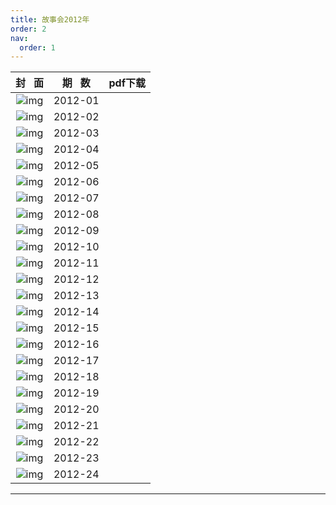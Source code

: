 ```yaml
---
title: 故事会2012年
order: 2
nav:
  order: 1
---
```

|                          封   面                          | 期   数 | pdf下载 |
| :---------------------------------------------------------: | :-------: | :-----: |
| ![img](../../../public/images/gushihui/gsh2012/gsh201201.jpg) |  2012-01  |        |
| ![img](../../../public/images/gushihui/gsh2012/gsh201202.jpg) |  2012-02  |        |
| ![img](../../../public/images/gushihui/gsh2012/gsh201203.jpg) |  2012-03  |        |
| ![img](../../../public/images/gushihui/gsh2012/gsh201204.jpg) |  2012-04  |        |
| ![img](../../../public/images/gushihui/gsh2012/gsh201205.jpg) |  2012-05  |        |
| ![img](../../../public/images/gushihui/gsh2012/gsh201206.jpg) |  2012-06  |        |
| ![img](../../../public/images/gushihui/gsh2012/gsh201207.jpg) |  2012-07  |        |
| ![img](../../../public/images/gushihui/gsh2012/gsh201208.jpg) |  2012-08  |        |
| ![img](../../../public/images/gushihui/gsh2012/gsh201209.jpg) |  2012-09  |        |
| ![img](../../../public/images/gushihui/gsh2012/gsh201210.jpg) |  2012-10  |        |
| ![img](../../../public/images/gushihui/gsh2012/gsh201211.jpg) |  2012-11  |        |
| ![img](../../../public/images/gushihui/gsh2012/gsh201212.jpg) |  2012-12  |        |
| ![img](../../../public/images/gushihui/gsh2012/gsh201213.jpg) |  2012-13  |        |
| ![img](../../../public/images/gushihui/gsh2012/gsh201214.jpg) |  2012-14  |        |
| ![img](../../../public/images/gushihui/gsh2012/gsh201215.jpg) |  2012-15  |        |
| ![img](../../../public/images/gushihui/gsh2012/gsh201216.jpg) |  2012-16  |        |
| ![img](../../../public/images/gushihui/gsh2012/gsh201217.jpg) |  2012-17  |        |
| ![img](../../../public/images/gushihui/gsh2012/gsh201218.jpg) |  2012-18  |        |
| ![img](../../../public/images/gushihui/gsh2012/gsh201219.jpg) |  2012-19  |        |
| ![img](../../../public/images/gushihui/gsh2012/gsh201220.jpg) |  2012-20  |        |
| ![img](../../../public/images/gushihui/gsh2012/gsh201221.jpg) |  2012-21  |        |
| ![img](../../../public/images/gushihui/gsh2012/gsh201222.jpg) |  2012-22  |        |
| ![img](../../../public/images/gushihui/gsh2012/gsh201223.jpg) |  2012-23  |        |
| ![img](../../../public/images/gushihui/gsh2012/gsh201224.jpg) |  2012-24  |        |

---
